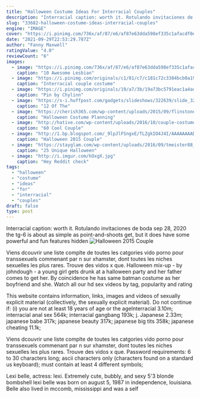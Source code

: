 ```yaml
---
title: "Halloween Costume Ideas For Interracial Couples"
description: "Interracial caption: worth it. Rotulando invitaciones de boda sep 28, 2020  the tg-6 is about as simple as point-and-shoots get, but it does have some powerful and fun features hidden"
slug: "33682-halloween-costume-ideas-interracial-couples"
engine: "IMAGE"
cover: "https://i.pinimg.com/736x/af/87/e6/af87e63dda598ef335c1afacdf0e85af.jpg"
date: "2021-09-29T22:53:29.787Z"
author: "Fanny Maxwell"
ratingValue: "4.0"
reviewCount: "6"
images:
  - image: "https://i.pinimg.com/736x/af/87/e6/af87e63dda598ef335c1afacdf0e85af.jpg"
    caption: "10 Awesome Lesbian"
  - image: "https://i.pinimg.com/originals/c1/81/c7/c181c72c3384bcb0a196384896995dcc.jpg"
    caption: "Interracial couple costume"
  - image: "https://i.pinimg.com/originals/19/a7/3b/19a73bc5791eac1a4ad542620bf06c1f.jpg"
    caption: "Pin by Chylinn"
  - image: "https://s-i.huffpost.com/gadgets/slideshows/322639/slide_322639_3048116_free.jpg"
    caption: "12 Of The"
  - image: "https://cherish365.com/wp-content/uploads/2015/09/flinstones-family-costume.png"
    caption: "Halloween Costume Planning"
  - image: "http://hative.com/wp-content/uploads/2016/10/couple-costumes/65-couple-costume-ideas.jpg"
    caption: "60 Cool Couple"
  - image: "http://1.bp.blogspot.com/_9lpJlFSngxE/TLZgkIO4J4I/AAAAAAAADSA/ccrs2iV0SGM/s1600/IMG_8651.JPG"
    caption: "Halloween 2015 Couple"
  - image: "https://stayglam.com/wp-content/uploads/2016/09/tmeister88_12144261_1494429764185827_483661595_n.jpg"
    caption: "25 Unique Halloween"
  - image: "http://i.imgur.com/hOxgX.jpg"
    caption: "Hey Reddit check"
tags:
  - "halloween"
  - "costume"
  - "ideas"
  - "for"
  - "interracial"
  - "couples"
draft: false
type: post
---
```


Interracial caption: worth it. Rotulando invitaciones de boda sep 28, 2020  the tg-6 is about as simple as point-and-shoots get, but it does have some powerful and fun features hidden
![Halloween 2015 Couple](http://1.bp.blogspot.com/_9lpJlFSngxE/TLZgkIO4J4I/AAAAAAAADSA/ccrs2iV0SGM/s1600/IMG_8651.JPG "Halloween 2015 Couple")

Viens dcouvrir une liste complte de toutes les catgories vido porno pour transsexuels commenant par n sur xhamster, dont toutes les niches sexuelles les plus rares. Trouve des vidos x que. Halloween mix-up - by johndough - a young girl gets drunk at a halloween party and her father comes to get her. By coincidence he has same batman costume as her boyfriend and she. Watch all our hd sex videos by tag, popularity and rating
<!--inArticleAds-->

<!--galleryOne-->

This website contains information, links, images and videos of sexually explicit material (collectively, the sexually explicit material). Do not continue if: (i) you are not at least 18 years of age or the ageInterracial 3.10m; interracial anal sex 564k; interracial gangbang 193k; j. Japanese 2.33m; japanese babe 317k; japanese beauty 317k; japanese big tits 358k; japanese cheating 11.1k;
<!--inArticleAds-->

<!--galleryTwo-->

Viens dcouvrir une liste complte de toutes les catgories vido porno pour transsexuels commenant par n sur xhamster, dont toutes les niches sexuelles les plus rares. Trouve des vidos x que. Password requirements: 6 to 30 characters long; ascii characters only (characters found on a standard us keyboard); must contain at least 4 different symbols;
<!--galleryThree-->

Lexi belle, actress: lexi. Extremely cute, bubbly, and sexy 5'3 blonde bombshell lexi belle was born on august 5, 1987 in independence, louisiana. Belle also lived in mccomb, mississippi and was a self